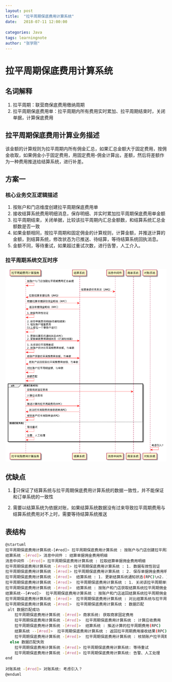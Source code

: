 ```yaml
---
layout: post
title:  "拉平周期保底费用计算系统"
date:   2018-07-11 12:00:00

categories: Java
tags: learningnote
author: "张学刚"
---
```


# 拉平周期保底费用计算系统

## 名词解释

1. 拉平周期：联营商保底费用缴纳周期
2. 拉平周期保底费用单：拉平周期内所有费用实时累加、拉平周期结束时，关闭单据，计算保底费用

## 拉平周期保底费用计算业务描述

该金额的计算规则为拉平周期内所有佣金汇总，如果汇总金额大于固定费用，按佣金收取，如果佣金小于固定费用，用固定费用-佣金计算出，差额，然后将差额作为一种费用推送给结算系统，进行补差。

## 方案一

### 核心业务交互逻辑描述

1. 按账户和门店维度创建拉平周期保底费用单
2. 接收结算系统费用明细消息，保存明细、并实时累加拉平周期保底费用单金额
3. 拉平周期结束，关闭单据，比较该拉平周期内汇总金额数，和结算系统汇总金额数是否一致
4. 如果金额相同，按拉平周期和固定佣金的计算规则，计算金额，并推送计算的金额，到结算系统，修改状态为已推送、待结算，等待结算系统回执消息。
5. 金额不同，等待重试，如果超过重试次数，进行告警，人工介入。

### 拉平周期系统交互时序

![拉平周期系统交互时序](https://raw.githubusercontent.com/unionstars/unionstars.github.io/master/assets/images/pictures/2018-08-22-settle-period/01-01.png)

## 优缺点

1. 只保证了结算系统与拉平周期保底费用计算系统的数据一致性，并不能保证和订单系统的一致性

2. 需要以结算系统为依据对账，如果结算系统数据没有过来导致拉平周期费用与结算系统费用对不上时，需要等待结算系统推送

## 表结构

```bash
@startuml
拉平周期保底费用计算系统-[#red]> 拉平周期保底费用计算系统 : 按账户与门店创建拉平周期保底费用单
结算系统 -[#red]> 消息中间件 : 结算单据佣金费用明细
消息中间件 -[#red]> 拉平周期保底费用计算系统 : 拉取结算单据佣金费用明细
拉平周期保底费用计算系统 -[#red]> 拉平周期保底费用计算系统 : 1. 数据有效性验证
拉平周期保底费用计算系统 -[#red]> 拉平周期保底费用计算系统 : 2. 保存单据佣金费用明细(待通知结算)\n3. 拉平周期保底费用单\n[以上都在一个事务中进行，使用]
拉平周期保底费用计算系统 -[#red]>  结算系统 : 1. 更新结算系统通知状态(RPC)\n2. 更新单据费用明细状态（已通知结算）
拉平周期保底费用计算系统 -[#red]>  拉平周期保底费用计算系统 : 1. 关闭该拉平周期单据\n2. 按账户与门店维度统计拉平周期费用金额，与单数
拉平周期保底费用计算系统 -[#red]>  结算系统 : 按账户和门店获取结算系统拉平周期佣金费用总额，与订单数
结算系统--[#red]>  拉平周期保底费用计算系统 : 按账户和门店返回结算系统拉平周期佣金费用总额，与订单数
拉平周期保底费用计算系统 -[#red]>  拉平周期保底费用计算系统 : 对比结算系统与拉平周期保底费用计算系统的金额，与订单数
拉平周期保底费用计算系统 -[#red]>  拉平周期保底费用计算系统 : 数据匹配
 alt 数据匹配成功
    拉平周期保底费用计算系统 -[#red]> 商家系统: 获取商家固定费用
    拉平周期保底费用计算系统 -[#red]>  拉平周期保底费用计算系统 : 计算应收费用
    拉平周期保底费用计算系统 -[#red]>  结算系统 : 推送计算的拉平周期费用(RPC)
    结算系统 --[#red]>  拉平周期保底费用计算系统 : 返回拉平周期费用接收结果(RPC)
    拉平周期保底费用计算系统 -[#red]>  拉平周期保底费用计算系统 : 核销账户拉平周期单据(RPC)
  else 数据匹配失败
    拉平周期保底费用计算系统 -[#red]> 拉平周期保底费用计算系统: 等待重试
    拉平周期保底费用计算系统 -[#red]> 拉平周期保底费用计算系统: 告警、人工处理
end

对账系统 -[#red]> 对账系统: 考虑引入？
@enduml
```